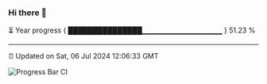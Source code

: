 ### Hi there 👋

⏳ Year progress { ███████████████▁▁▁▁▁▁▁▁▁▁▁▁▁▁▁ } 51.23 %

---

⏰ Updated on Sat, 06 Jul 2024 12:06:33 GMT

![Progress Bar CI](https://github.com/liununu/liununu/workflows/Progress%20Bar%20CI/badge.svg)
